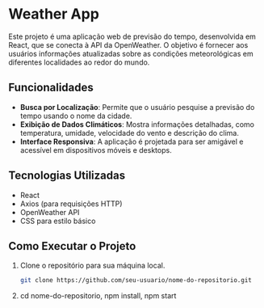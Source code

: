 # Weather App  

Este projeto é uma aplicação web de previsão do tempo, desenvolvida em React, que se conecta à API da OpenWeather. O objetivo é fornecer aos usuários informações atualizadas sobre as condições meteorológicas em diferentes localidades ao redor do mundo.  

## Funcionalidades  

- **Busca por Localização**: Permite que o usuário pesquise a previsão do tempo usando o nome da cidade.  
- **Exibição de Dados Climáticos**: Mostra informações detalhadas, como temperatura, umidade, velocidade do vento e descrição do clima.  
- **Interface Responsiva**: A aplicação é projetada para ser amigável e acessível em dispositivos móveis e desktops.  

## Tecnologias Utilizadas  

- React  
- Axios (para requisições HTTP)  
- OpenWeather API  
- CSS para estilo básico  

## Como Executar o Projeto  

1. Clone o repositório para sua máquina local.  
   ```bash  
   git clone https://github.com/seu-usuario/nome-do-repositorio.git

2. cd nome-do-repositorio, npm install, npm start

